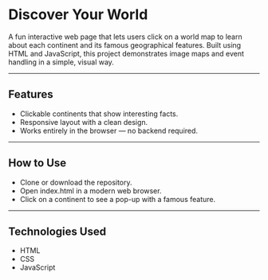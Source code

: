 # Discover Your World

A fun interactive web page that lets users click on a world map to learn about each continent and its famous geographical features. Built using HTML and JavaScript, this project demonstrates image maps and event handling in a simple, visual way.


---
## Features
- Clickable continents that show interesting facts.
- Responsive layout with a clean design.
- Works entirely in the browser — no backend required.


---
## How to Use
- Clone or download the repository.
- Open index.html in a modern web browser.
- Click on a continent to see a pop-up with a famous feature.

---
## Technologies Used
- HTML
- CSS 
- JavaScript
